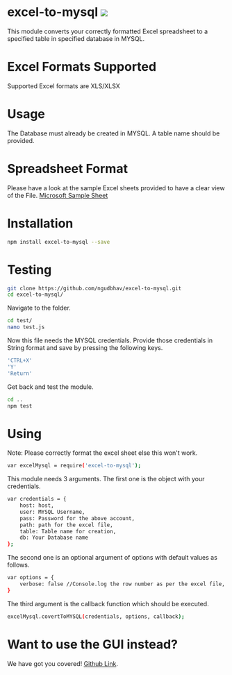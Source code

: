 # excel-to-mysql <img src="https://travis-ci.org/ngudbhav/excel-to-mysql.svg?branch=master">
This module converts your correctly formatted Excel spreadsheet to a specified table in specified database in MYSQL.

# Excel Formats Supported
Supported Excel formats are XLS/XLSX

# Usage
The Database must already be created in MYSQL. A table name should be provided.

# Spreadsheet Format
Please have a look at the sample Excel sheets provided to have a clear view of the File. <a href="https://go.microsoft.com/fwlink/?LinkID=521962">Microsoft Sample Sheet</a>

# Installation
```sh
npm install excel-to-mysql --save
```

# Testing

```sh
git clone https://github.com/ngudbhav/excel-to-mysql.git
cd excel-to-mysql/
```
Navigate to the folder.
```sh
cd test/
nano test.js
```
Now this file needs the MYSQL credentials. Provide those credentials in String format and save by pressing the following keys.
```sh
'CTRL+X'
'Y'
'Return'
```
Get back and test the module.
```sh
cd ..
npm test
```
# Using
Note: Please correctly format the excel sheet else this won't work.
```sh
var excelMysql = require('excel-to-mysql');
```
This module needs 3 arguments.
The first one is the object with your credentials.

```sh
var credentials = {
	host: host,
	user: MYSQL Username,
	pass: Password for the above account,
	path: path for the excel file,
	table: Table name for creation,
	db: Your Database name
};
```
The second one is an optional argument of options with default values as follows.
```sh
var options = {
	verbose: false //Console.log the row number as per the excel file, if true.
}
```
The third argument is the callback function which should be executed.

```sh
excelMysql.covertToMYSQL(credentials, options, callback);
```

# Want to use the GUI instead?
We have got you covered! <a href="https://github.com/ngudbhav/excel-to-mysql-electron-app">Github Link</a>.
